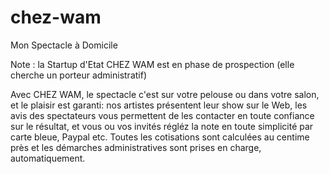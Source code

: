 # chez-wam
Mon Spectacle à Domicile

Note : la Startup d'Etat CHEZ WAM est en phase de prospection (elle cherche un porteur administratif)

Avec CHEZ WAM, le spectacle c'est sur votre pelouse ou dans votre salon, et le plaisir est garanti: nos artistes présentent leur show sur le Web, les avis des spectateurs vous permettent de les contacter en toute confiance sur le résultat, et vous ou vos invités régléz la note en toute simplicité par carte bleue, Paypal etc. Toutes les cotisations sont calculées au centime près et les démarches administratives sont prises en charge, automatiquement.
